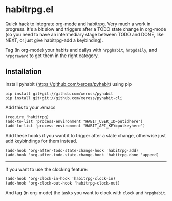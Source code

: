 

habitrpg.el
===============

Quick hack to integrate org-mode and habitrpg. Very much a work in progress. It's a bit slow and triggers after a TODO state change in org-mode (so you need to have an intermediary stage between TODO and DONE, like NEXT, or just give habitrpg-add a keybinding).

Tag (in org-mode) your habits and dailys with `hrpghabit`, `hrpgdaily`, and `hrpgreward` to get them in the right category.

Installation
------------

Install pyhabit (https://github.com/xeross/pyhabit) using pip

    pip install git+git://github.com/xeross/pyhabit
    pip install git+git://github.com/xeross/pyhabit-cli

Add this to your .emacs

	(require 'habitrpg)
	(add-to-list 'process-environment "HABIT_USER_ID=putidhere")
	(add-to-list 'process-environment "HABIT_API_KEY=putkeyhere")

Add these hooks if you want it to trigger after a state change, otherwise just add keybindings for them instead.

	(add-hook 'org-after-todo-state-change-hook 'habitrpg-add)
	(add-hook 'org-after-todo-state-change-hook 'habitrpg-done 'append)

-------------------------------------------------------------------------------

If you want to use the clocking feature:

	(add-hook 'org-clock-in-hook 'habitrpg-clock-in)
	(add-hook 'org-clock-out-hook 'habitrpg-clock-out)

And tag (in org-mode) the tasks you want to clock with `clock` and `hrpghabit`.
